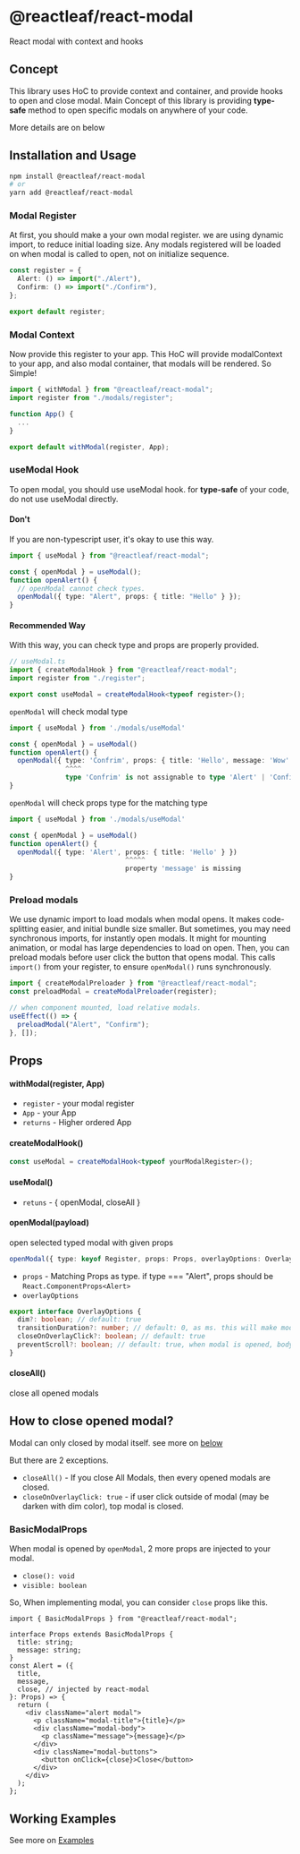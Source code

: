 # @reactleaf/react-modal

React modal with context and hooks

## Concept

This library uses HoC to provide context and container, and provide hooks to open and close modal.
Main Concept of this library is providing **type-safe** method to open specific modals on anywhere of your code.

More details are on below

## Installation and Usage

```sh
npm install @reactleaf/react-modal
# or
yarn add @reactleaf/react-modal
```

### Modal Register

At first, you should make a your own modal register.
we are using dynamic import, to reduce initial loading size.
Any modals registered will be loaded on when modal is called to open, not on initialize sequence.

```typescript
const register = {
  Alert: () => import("./Alert"),
  Confirm: () => import("./Confirm"),
};

export default register;
```

### Modal Context

Now provide this register to your app.
This HoC will provide modalContext to your app, and also modal container, that modals will be rendered.
So Simple!

```typescript
import { withModal } from "@reactleaf/react-modal";
import register from "./modals/register";

function App() {
  ...
}

export default withModal(register, App);
```

### useModal Hook

To open modal, you should use useModal hook.
for **type-safe** of your code, do not use useModal directly.

#### Don't

If you are non-typescript user, it's okay to use this way.

```typescript
import { useModal } from "@reactleaf/react-modal";

const { openModal } = useModal();
function openAlert() {
  // openModal cannot check types.
  openModal({ type: "Alert", props: { title: "Hello" } });
}
```

#### Recommended Way

With this way, you can check type and props are properly provided.

```typescript
// useModal.ts
import { createModalHook } from "@reactleaf/react-modal";
import register from "./register";

export const useModal = createModalHook<typeof register>();
```

`openModal` will check modal type

```typescript
import { useModal } from './modals/useModal'

const { openModal } = useModal()
function openAlert() {
  openModal({ type: 'Confrim', props: { title: 'Hello', message: 'Wow' } })
              ^^^^
              type 'Confrim' is not assignable to type 'Alert' | 'Confirm'
}
```

`openModal` will check props type for the matching type

```typescript
import { useModal } from './modals/useModal'

const { openModal } = useModal()
function openAlert() {
  openModal({ type: 'Alert', props: { title: 'Hello' } })
                             ^^^^^
                             property 'message' is missing
}
```

### Preload modals

We use dynamic import to load modals when modal opens. It makes code-splitting easier, and initial bundle size smaller.
But sometimes, you may need synchronous imports, for instantly open modals.
It might for mounting animation, or modal has large dependencies to load on open.
Then, you can preload modals before user click the button that opens modal.
This calls `import()` from your register, to ensure `openModal()` runs synchronously.

```typescript
import { createModalPreloader } from "@reactleaf/react-modal";
const preloadModal = createModalPreloader(register);

// when component mounted, load relative modals.
useEffect(() => {
  preloadModal("Alert", "Confirm");
}, []);
```

## Props

#### withModal(register, App)

- `register` - your modal register
- `App` - your App
- `returns` - Higher ordered App

#### createModalHook<Register>()

```typescript
const useModal = createModalHook<typeof yourModalRegister>();
```

#### useModal()

- `retuns` - { openModal, closeAll }

#### openModal(payload)

open selected typed modal with given props

```typescript
openModal({ type: keyof Register, props: Props, overlayOptions: OverlayOptions })
```

- `props` - Matching Props as type. if type === "Alert", props should be `React.ComponentProps<Alert>`
- `overlayOptions`

```typescript
export interface OverlayOptions {
  dim?: boolean; // default: true
  transitionDuration?: number; // default: 0, as ms. this will make modal close(unmount) delayed.
  closeOnOverlayClick?: boolean; // default: true
  preventScroll?: boolean; // default: true, when modal is opened, body scroll is blocked.
}
```

#### closeAll()

close all opened modals

## How to close opened modal?

Modal can only closed by modal itself. see more on [below](#BasicModalProps)

But there are 2 exceptions.

- `closeAll()` - If you close All Modals, then every opened modals are closed.
- `closeOnOverlayClick: true` - if user click outside of modal (may be darken with dim color), top modal is closed.

### BasicModalProps

When modal is opened by `openModal`, 2 more props are injected to your modal.

- `close(): void`
- `visible: boolean`

So, When implementing modal, you can consider `close` props like this.

```tsx
import { BasicModalProps } from "@reactleaf/react-modal";

interface Props extends BasicModalProps {
  title: string;
  message: string;
}
const Alert = ({
  title,
  message,
  close, // injected by react-modal
}: Props) => {
  return (
    <div className="alert modal">
      <p className="modal-title">{title}</p>
      <div className="modal-body">
        <p className="message">{message}</p>
      </div>
      <div className="modal-buttons">
        <button onClick={close}>Close</button>
      </div>
    </div>
  );
};
```

## Working Examples

See more on [Examples](https://github.com/reactleaf/react-modal/tree/main/examples)
